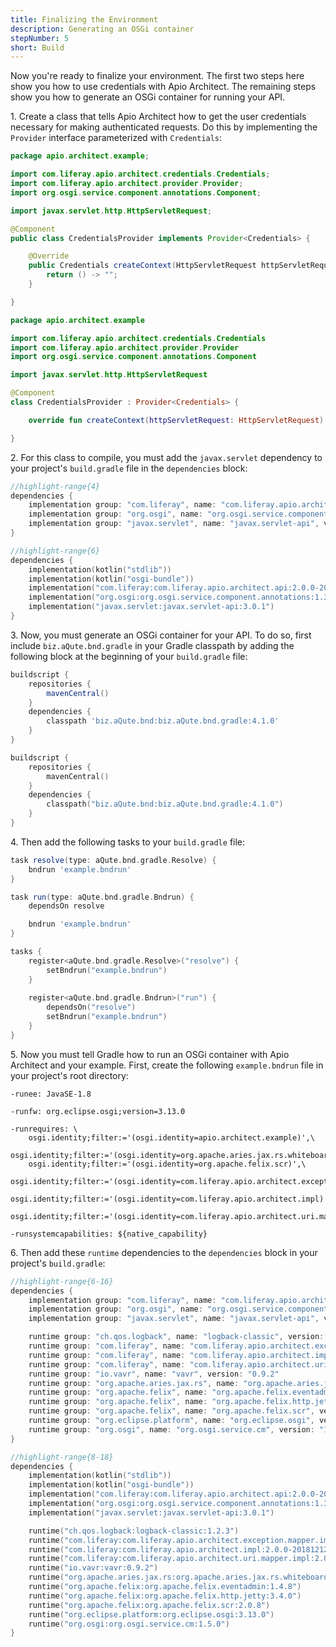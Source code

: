 ```yaml
---
title: Finalizing the Environment
description: Generating an OSGi container
stepNumber: 5
short: Build
---
```


<!---
TODO: Remove the need for `javax.servlet` by making a credentials' provider not mandatory
-->

Now you're ready to finalize your environment. The first two steps here show you how to use credentials with Apio Architect. The remaining steps show you how to generate an OSGi container for running your API.

1\.  Create a class that tells Apio Architect how to get the user credentials necessary for making authenticated requests. Do this by implementing the `Provider` interface parameterized with `Credentials`: 

```java
package apio.architect.example;

import com.liferay.apio.architect.credentials.Credentials;
import com.liferay.apio.architect.provider.Provider;
import org.osgi.service.component.annotations.Component;

import javax.servlet.http.HttpServletRequest;

@Component
public class CredentialsProvider implements Provider<Credentials> {

    @Override
    public Credentials createContext(HttpServletRequest httpServletRequest) {
        return () -> "";
    }

}
```

```kotlin
package apio.architect.example

import com.liferay.apio.architect.credentials.Credentials
import com.liferay.apio.architect.provider.Provider
import org.osgi.service.component.annotations.Component

import javax.servlet.http.HttpServletRequest

@Component
class CredentialsProvider : Provider<Credentials> {

    override fun createContext(httpServletRequest: HttpServletRequest) = Credentials { "" }

}
```

2\.  For this class to compile, you must add the `javax.servlet` dependency to your project's `build.gradle` file in the `dependencies` block:

```groovy gradle
//highlight-range{4}
dependencies {
    implementation group: "com.liferay", name: "com.liferay.apio.architect.api", version: "2.0.0-20181212.154022-16"
    implementation group: "org.osgi", name: "org.osgi.service.component.annotations", version: "1.3.0"
    implementation group: "javax.servlet", name: "javax.servlet-api", version: "3.0.1"
}
```

```kotlin kotlin-dsl
//highlight-range{6}
dependencies {
    implementation(kotlin("stdlib"))
    implementation(kotlin("osgi-bundle"))
    implementation("com.liferay:com.liferay.apio.architect.api:2.0.0-20181212.154022-16")
    implementation("org.osgi:org.osgi.service.component.annotations:1.3.0")
    implementation("javax.servlet:javax.servlet-api:3.0.1")
}
```

3\.  Now, you must generate an OSGi container for your API. To do so, first include `biz.aQute.bnd.gradle` in your Gradle classpath by adding the following block at the beginning of your `build.gradle` file: 

```groovy gradle
buildscript {
    repositories {
        mavenCentral()
    }
    dependencies {
        classpath 'biz.aQute.bnd:biz.aQute.bnd.gradle:4.1.0'
    }
}
```

```kotlin kotlin-dsl
buildscript {
    repositories {
        mavenCentral()
    }
    dependencies {
        classpath("biz.aQute.bnd:biz.aQute.bnd.gradle:4.1.0")
    }
}
```

4\.  Then add the following tasks to your `build.gradle` file:

```groovy gradle
task resolve(type: aQute.bnd.gradle.Resolve) {
    bndrun 'example.bndrun'
}

task run(type: aQute.bnd.gradle.Bndrun) {
    dependsOn resolve

    bndrun 'example.bndrun'
}
```

```kotlin kotlin-dsl
tasks {
    register<aQute.bnd.gradle.Resolve>("resolve") {
        setBndrun("example.bndrun")
    }
    
    register<aQute.bnd.gradle.Bndrun>("run") {
        dependsOn("resolve")
        setBndrun("example.bndrun")
    }
}
```

5\.  Now you must tell Gradle how to run an OSGi container with Apio Architect and your example. First, create the following `example.bndrun` file in your project's root directory: 

```properties
-runee: JavaSE-1.8

-runfw: org.eclipse.osgi;version=3.13.0

-runrequires: \
    osgi.identity;filter:='(osgi.identity=apio.architect.example)',\
    osgi.identity;filter:='(osgi.identity=org.apache.aries.jax.rs.whiteboard)',\
    osgi.identity;filter:='(osgi.identity=org.apache.felix.scr)',\
    osgi.identity;filter:='(osgi.identity=com.liferay.apio.architect.exception.mapper.impl)',\
    osgi.identity;filter:='(osgi.identity=com.liferay.apio.architect.impl)',\
    osgi.identity;filter:='(osgi.identity=com.liferay.apio.architect.uri.mapper.impl)',\

-runsystemcapabilities: ${native_capability}
```

6\.  Then add these `runtime` dependencies to the `dependencies` block in your project's `build.gradle`: 

```groovy gradle
//highlight-range{6-16}
dependencies {
    implementation group: "com.liferay", name: "com.liferay.apio.architect.api", version: "2.0.0-20181212.154022-16"
    implementation group: "org.osgi", name: "org.osgi.service.component.annotations", version: "1.3.0"
    implementation group: "javax.servlet", name: "javax.servlet-api", version: "3.0.1"

    runtime group: "ch.qos.logback", name: "logback-classic", version: "1.2.3"
    runtime group: "com.liferay", name: "com.liferay.apio.architect.exception.mapper.impl", version: "2.0.0-20181212.154037-7"
    runtime group: "com.liferay", name: "com.liferay.apio.architect.impl", version: "2.0.0-20181212.154108-25"
    runtime group: "com.liferay", name: "com.liferay.apio.architect.uri.mapper.impl", version: "2.0.0-20181212.154207-5"
    runtime group: "io.vavr", name: "vavr", version: "0.9.2"
    runtime group: "org.apache.aries.jax.rs", name: "org.apache.aries.jax.rs.whiteboard", version: "1.0.1"
    runtime group: "org.apache.felix", name: "org.apache.felix.eventadmin", version: "1.4.8"
    runtime group: "org.apache.felix", name: "org.apache.felix.http.jetty", version: "3.4.0"
    runtime group: "org.apache.felix", name: "org.apache.felix.scr", version: "2.0.8"
    runtime group: "org.eclipse.platform", name: "org.eclipse.osgi", version: "3.13.0"
    runtime group: "org.osgi", name: "org.osgi.service.cm", version: "1.5.0"
}
```

```kotlin kotlin-dsl
//highlight-range{8-18}
dependencies {
    implementation(kotlin("stdlib"))
    implementation(kotlin("osgi-bundle"))
    implementation("com.liferay:com.liferay.apio.architect.api:2.0.0-20181212.154022-16")
    implementation("org.osgi:org.osgi.service.component.annotations:1.3.0")
    implementation("javax.servlet:javax.servlet-api:3.0.1")

    runtime("ch.qos.logback:logback-classic:1.2.3")
    runtime("com.liferay:com.liferay.apio.architect.exception.mapper.impl:2.0.0-20181212.154037-7")
    runtime("com.liferay:com.liferay.apio.architect.impl:2.0.0-20181212.154108-25")
    runtime("com.liferay:com.liferay.apio.architect.uri.mapper.impl:2.0.0-20181212.154207-5")
    runtime("io.vavr:vavr:0.9.2")
    runtime("org.apache.aries.jax.rs:org.apache.aries.jax.rs.whiteboard:1.0.1")
    runtime("org.apache.felix:org.apache.felix.eventadmin:1.4.8")
    runtime("org.apache.felix:org.apache.felix.http.jetty:3.4.0")
    runtime("org.apache.felix:org.apache.felix.scr:2.0.8")
    runtime("org.eclipse.platform:org.eclipse.osgi:3.13.0")
    runtime("org.osgi:org.osgi.service.cm:1.5.0")
}
```